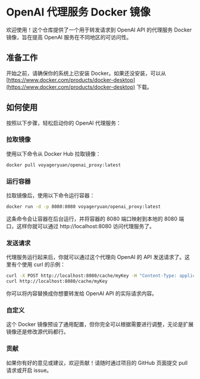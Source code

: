# OpenAI 代理服务 Docker 镜像

欢迎使用！这个仓库提供了一个用于转发请求到 OpenAI API 的代理服务 Docker 镜像，旨在提高 OpenAI 服务在不同地区的可访问性。

## 准备工作

开始之前，请确保你的系统上已安装 Docker。如果还没安装，可以从 [https://www.docker.com/products/docker-desktop](https://www.docker.com/products/docker-desktop) 下载。

## 如何使用

按照以下步骤，轻松启动你的 OpenAI 代理服务：

### 拉取镜像

使用以下命令从 Docker Hub 拉取镜像：

```bash
docker pull voyageryuan/openai_proxy:latest
```

### 运行容器
拉取镜像后，使用以下命令运行容器：
    
```bash
docker run -d -p 8080:8080 voyageryuan/openai_proxy:latest
```
这条命令会让容器在后台运行，并将容器的 8080 端口映射到本地的 8080 端口，这样你就可以通过 http://localhost:8080 访问代理服务了。

### 发送请求
代理服务运行起来后，你就可以通过这个代理向 OpenAI 的 API 发送请求了。这里有个使用 curl 的示例：

```bash
curl -X POST http://localhost:8080/cache/myKey -H "Content-Type: application/json" -d '"myValue"'
curl http://localhost:8080/cache/myKey    
```
你可以将内容替换成你想要转发给 OpenAI API 的实际请求内容。

### 自定义
这个 Docker 镜像预设了通用配置，但你完全可以根据需要进行调整，无论是扩展镜像还是修改源代码都行。

### 贡献
如果你有好的意见或建议，欢迎贡献！请随时通过项目的 GitHub 页面提交 pull 请求或开启 issue。
